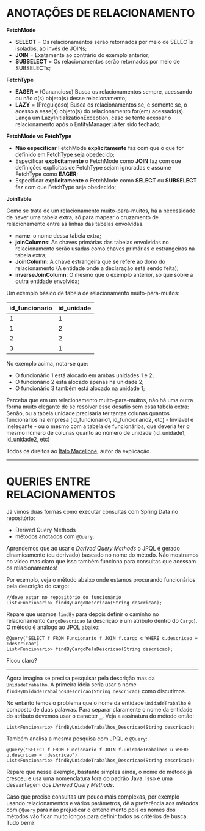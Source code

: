 # ANOTAÇÕES DE RELACIONAMENTO

**FetchMode**

- **SELECT** = Os relacionamentos serão retornados por meio de SELECTs isolados, ao invés de JOINs;
- **JOIN** = Exatamente ao contrário do exemplo anterior;
- **SUBSELECT** = Os relacionamentos serão retornados por meio de SUBSELECTs;

**FetchType**

- **EAGER** = (Ganancioso) Busca os relacionamentos sempre, acessando ou não o(s) objeto(s) desse relacionamento;
- **LAZY** = (Preguiçoso) Busca os relacionamentos se, e somente se, o acesso a esse(s) objeto(s) do relacionamento for(em) acessado(s). Lança um LazyInitializationException, caso se tente acessar o relacionamento após o EntityManager já ter sido fechado;

**FetchMode vs FetchType**

- **Não especificar** FetchMode **explicitamente** faz com que o que for definido em FetchType seja obedecido;
- Especificar **explicitamente** o FetchMode como **JOIN** faz com que definições explicitas de FetchType sejam ignoradas e assume FetchType como **EAGER**;
- Especificar **explicitamente** o FetchMode como **SELECT** ou **SUBSELECT** faz com que FetchType seja obedecido;

**JoinTable**

Como se trata de um relacionamento muito-para-muitos, há a necessidade de haver uma tabela extra, só para mapear o cruzamento de relacionamento entre as linhas das tabelas envolvidas.

- **name**: o nome dessa tabela extra;
- **joinColumns**: As chaves primárias das tabelas envolvidas no relacionamento serão usadas como chaves primárias e estrangeiras na tabela extra;
- **JoinColumn**: A chave estrangeira que se refere ao dono do relacionamento (A entidade onde a declaração está sendo feita);
- **inverseJoinColumn**: O mesmo que o exemplo anterior, só que sobre a outra entidade envolvida;

Um exemplo básico de tabela de relacionamento muito-para-muitos:

| id_funcionario | id_unidade |
|----------------|------------|
| 1              | 1          |
| 1              | 2          |
| 2              | 2          |
| 3              | 1          |

No exemplo acima, nota-se que:

- O funcionário 1 está alocado em ambas unidades 1 e 2;
- O funcionário 2 está alocado apenas na unidade 2;
- O funcionário 3 também está alocado na unidade 1;

Perceba que em um relacionamento muito-para-muitos, não há uma outra forma muito elegante de se resolver esse desafio sem essa tabela extra: Senão, ou a tabela unidade precisaria ter tantas colunas quantos funcionários na empresa (id_funcionario1, id_funcionario2, etc) - Inviável e inelegante - ou o mesmo com a tabela de funcionários, que deveria ter o mesmo número de colunas quanto ao número de unidade (id_unidade1, id_unidade2, etc)

Todos os direitos ao [Ítalo Macellone](https://www.linkedin.com/in/macellone/), autor da explicação.

---

# QUERIES ENTRE RELACIONAMENTOS

Já vimos duas formas como executar consultas com Spring Data no repositório:

- Derived Query Methods
- métodos anotados com `@Query`. 

Aprendemos que ao usar o _Derived Query Methods_ o JPQL é gerado dinamicamente (ou derivado) baseado no nome do método. Não mostramos no vídeo mas claro que isso também funciona para consultas que acessam os relacionamentos!

Por exemplo, veja o método abaixo onde estamos procurando funcionários pela descrição do cargo:

    //deve estar no repositório do funcionário
    List<Funcionario> findByCargoDescricao(String descricao);

Repare que usamos `findBy` para depois definir o caminho no relacionamento `CargoDescricao` (a descrição é um atributo dentro do `Cargo`). O método é análogo ao JPQL abaixo:

    @Query("SELECT f FROM Funcionario f JOIN f.cargo c WHERE c.descricao = :descricao")
    List<Funcionario> findByCargoPelaDescricao(String descricao);

Ficou claro?

---

Agora imagina se precisa pesquisar pela descrição mas da `UnidadeTrabalho`. A primeira ideia seria usar o nome `findByUnidadeTrabalhosDescricao(String descricao)` como discutimos.

No entanto temos o problema que o nome da entidade `UnidadeTrabalho` é composto de duas palavras. Para separar claramente o nome da entidade do atributo devemos usar o caracter `_`. Veja a assinatura do método então:

    List<Funcionario> findByUnidadeTrabalhos_Descricao(String descricao);

Também analisa a mesma pesquisa com JPQL e `@Query`:

    @Query("SELECT f FROM Funcionario f JOIN f.unidadeTrabalhos u WHERE u.descricao = :descricao")
    List<Funcionario> findByUnidadeTrabalhos_Descricao(String descricao);

Repare que nesse exemplo, bastante simples ainda, o nome do método já cresceu e usa uma nomenclatura fora do padrão Java. Isso é uma desvantagem dos _Derived Query Methods_.

Caso que precise consultas um pouco mais complexas, por exemplo usando relacionamentos e vários parâmetros, dê a preferência aos métodos com `@Query` para não prejudicar o entendimento pois os nomes dos métodos vão ficar muito longos para definir todos os critérios de busca. Tudo bem?